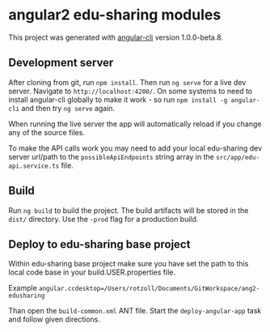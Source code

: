 # angular2 edu-sharing modules

This project was generated with [angular-cli](https://github.com/angular/angular-cli) version 1.0.0-beta.8.


## Development server

After cloning from git, run `npm install`. Then run `ng serve` for a live dev server. Navigate to `http://localhost:4200/`. On some systems to need to install angular-cli globally to make it work - so run `npm install -g angular-cli` and then try `ng serve` again.

When running the live server the app will automatically reload if you change any of the source files. 

To make the API calls work you may need to add your local edu-sharing dev server url/path to the `possibleApiEndpoints` string array in the `src/app/edu-api.service.ts` file. 


## Build

Run `ng build` to build the project. The build artifacts will be stored in the `dist/` directory. Use the `-prod` flag for a production build.


## Deploy to edu-sharing base project

Within edu-sharing base project make sure you have set the path to this local code base in your build.USER.properties file. 

Example `angular.ccdesktop=/Users/rotzoll/Documents/GitWorkspace/ang2-edusharing`

Than open the `build-common.xml` ANT file. Start the `deploy-angular-app` task and follow given directions.